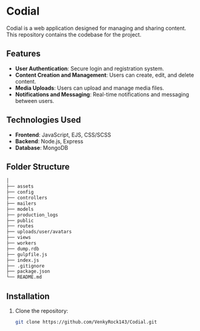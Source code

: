 # Codial

Codial is a web application designed for managing and sharing content. This repository contains the codebase for the project.

## Features

- **User Authentication**: Secure login and registration system.
- **Content Creation and Management**: Users can create, edit, and delete content.
- **Media Uploads**: Users can upload and manage media files.
- **Notifications and Messaging**: Real-time notifications and messaging between users.

## Technologies Used

- **Frontend**: JavaScript, EJS, CSS/SCSS
- **Backend**: Node.js, Express
- **Database**: MongoDB

## Folder Structure

```sh
│
├── assets
├── config
├── controllers
├── mailers
├── models
├── production_logs
├── public
├── routes
├── uploads/user/avatars
├── views
├── workers
├── dump.rdb
├── gulpfile.js
├── index.js
├── .gitignore
├── package.json
└── README.md
```

## Installation

1. Clone the repository:
   ```sh
   git clone https://github.com/VenkyRock143/Codial.git
